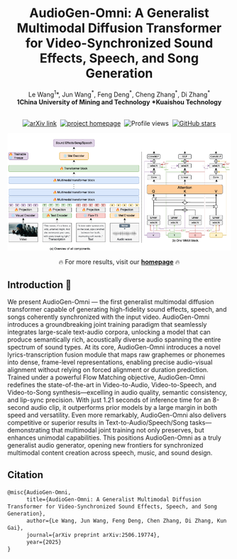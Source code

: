 <h1 align="center">AudioGen-Omni: A Generalist Multimodal Diffusion Transformer for Video-Synchronized Sound Effects, Speech, and Song Generation</h1>

<div align='center'>
  <span class="author-block">Le Wang<sup>1</sup>*</sup>, Jun Wang<sup>*</sup>, Feng Deng<sup>*</sup>, Cheng Zhang<sup>*</sup>, Di Zhang<sup>*</sup></span>
</div>

<div align='center'>
  <span class="author-block"><strong>1</sup>China University of Mining and Technology</strong></span>
  <span class="author-block"><strong>*</sup>Kuaishou Technology</strong></span>
</div>
<br>

<div align="center">

  <!-- 📄 Paper / project / GitHub stats -->
  <p>
    <a href="https://arxiv.org/abs/2506.19774" target="_blank"><img src="https://img.shields.io/badge/Paper-KlingFoley-red" alt="arXiv link"></a>&nbsp;
    <a href="https://github.com/ciyou2/AudioGen-Omni/" target="_blank"><img src="https://img.shields.io/badge/Project-Homepage-green" alt="project homepage"></a>&nbsp;
    <img src="https://komarev.com/ghpvc/?username=kwavefoley&color=5865f2" alt="Profile views" width="110.2" height="20">&nbsp;
    <a href="https://github.com/ciyou2/AudioGen-Omni" target="_blank"><img src="https://img.shields.io/github/stars/ciyou2/AudioGen-Omni?style=social" alt="GitHub stars"></a>
  </p>

  <!-- 🎬 Showcase -->
  <p><img src="./content/abstract.png"></p>
  <p>🔥 For more results, visit our <a href="https://ciyou2.github.io/OmniGen/" target="_blank"><strong>homepage</strong></a> 🔥</p>

</div>

## Introduction 📖
We present AudioGen-Omni  — the first generalist multimodal diffusion transformer capable of generating high-fidelity sound effects, speech, and songs coherently synchronized with the input video. AudioGen-Omni  introduces a groundbreaking joint training paradigm that seamlessly integrates large-scale text-audio corpora, unlocking a model that can produce semantically rich, acoustically diverse audio spanning the entire spectrum of sound types. At its core, AudioGen-Omni  introduces a novel lyrics-transcription fusion module that maps raw graphemes or phonemes into dense, frame-level representations, enabling precise audio-visual alignment without relying on forced alignment or duration prediction. Trained under a powerful Flow Matching objective, AudioGen-Omni  redefines the state-of-the-art in Video-to-Audio, Video-to-Speech, and Video-to-Song synthesis—excelling in audio quality, semantic consistency, and lip-sync precision. With just 1.21 seconds of inference time for an 8-second audio clip, it outperforms prior models by a large margin in both speed and versatility.
Even more remarkably, AudioGen-Omni  also delivers competitive or superior results in Text-to-Audio/Speech/Song tasks—demonstrating that multimodal joint training not only preserves, but enhances unimodal capabilities. This positions AudioGen-Omni  as a truly generalist audio generator, opening new frontiers for synchronized multimodal content creation across speech, music, and sound design.
 
## Citation
```
@misc{AudioGen-Omni,
      title={AudioGen-Omni: A Generalist Multimodal Diffusion Transformer for Video-Synchronized Sound Effects, Speech, and Song Generation},
      author={Le Wang, Jun Wang, Feng Deng, Chen Zhang, Di Zhang, Kun Gai},
      journal={arXiv preprint arXiv:2506.19774},
      year={2025}
}
```

